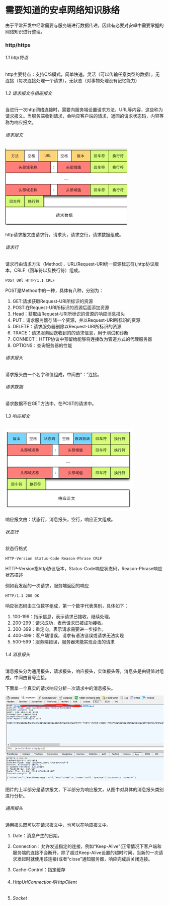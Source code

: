 # 需要知道的安卓网络知识脉络

由于平常开发中经常需要与服务端进行数据传递，因此有必要对安卓中需要掌握的网络知识进行整理。

### http/https

###### 1.1 http特点

http主要特点：支持C/S模式，简单快速，灵活（可以传输任意类型的数据），无连接（每次连接处理一个请求），无状态（对事物处理没有记忆能力）

###### 1.2  请求报文与相应报文

当进行一次http网络连接时，需要向服务端设置请求方法，URL等内容，这些称为请求报文。当服务端收到请求，会响应客户端的请求，返回的请求状态码，内容等称为响应报文。

###### 请求报文

![http请求报文](https://raw.githubusercontent.com/ljingya/LearningNotes/master/Images/http%E8%AF%B7%E6%B1%82%E6%8A%A5%E6%96%87.jpg)

http请求报文由请求行，请求头，请求空行，请求数据组成。

###### 请求行

请求行由请求方法（Method），URL(Request-URI统一资源标志符),http协议版本，CRLF（回车符以及换行符）组成。

```
POST URl HTTP/1.1 CRLF
```

POST是Method中的一种，具体有八种，分别为：

1. GET:请求获取Request-URI所标识的资源
2. POST:在Request-URI所标识的资源后面添加资源
3. Head：获取由Request-URI所标识的资源的响应消息报头
4. PUT：请求服务器存储一个资源，并以Request-URI所标识的资源
5. DELETE：请求服务器删除以Request-URI所标识的资源
6. TRACE：请求服务回送收到的的请求信息，用于测试和诊断
7. CONNECT：HTTP协议中预留给能够将连接改为管道方式的代理服务器
8. OPTIONS：查询服务器的性能

###### 请求报头

请求报头由一个名字和值组成，中间由“：”连接。

###### 请求数据

请求数据不在GET方法中，在POST的请求中。

###### 1.3 响应报文

![响应报文](https://raw.githubusercontent.com/ljingya/LearningNotes/master/Images/http%E5%93%8D%E5%BA%94%E6%8A%A5%E6%96%87.jpg)

响应报文由：状态行，消息报头，空行，响应正文组成。

###### 状态行

状态行格式

```
HTTP-Version Status-Code Reason-Phrase CRLF
```

HTTP-Version指http协议版本，Status-Code响应状态码，Reason-Phrase响应状态描述

例如我发起的一次请求，服务端返回的响应

```
HTTP/1.1 200 OK
```

响应状态码由三位数字组成，第一个数字代表类别，具体如下：

1. 100-199：指示信息，表示请求已接收，继续处理。
2. 200-299：请求成功，表示请求已被成功接收。
3. 300-399：重定向，表示请求需要进一步操作。
4. 400-499：客户端错误，请求有语法错误或请求无法实现
5. 500-599：服务端错误，服务器未能实现合法的请求

###### 1.4 消息报头

消息报头分为通用报头，请求报头，响应报头，实体报头等，消息头是由键值对组成，中间由冒号连接。

下面拿一个真实的请求响应分析一次请求中的消息报头。

![http请求](https://raw.githubusercontent.com/ljingya/LearningNotes/master/Images/http%E8%AF%B7%E6%B1%82.jpg)

图片的上半部分是请求报文，下半部分为响应报文，从图中对具体的消息报头类别进行分析。

###### 通用报头

通用报头既可以在请求报文中，也可以在响应报文中。

1. Date：消息产生的日期。
2. Connection：允许发送指定的连接，例如“Keep-Alive”(正常情况下客户端和服务端的连接不会断开，除了超过Keep-Alive设置的超时时间，当新的一次请求发起时就使用该连接)或者“close”通知服务器，响应完成后关闭连接。
3. Cache-Control：指定缓存

1. ###### HttpUrlConnection与HttpClient

2. ###### Socket